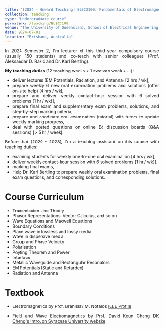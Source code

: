 ```yaml
---
title: "[2024 - Onward Teaching] ELEC3100: Fundamentals of Electromagnegtic Waves and Fields"
collection: teaching
type: "Undergraduate course"
permalink: /teaching/ELEC3100
venue: "The University of Queensland, School of Electrical Engineering and Computer Science"
date: 2024-07-01
location: "Brisbane, Australia"
---
```

<style>body {text-align: justify}</style>

In 2024 Semester 2, I'm lecturer of this third-year compulsory course (usually 150 students) and co-teach with senior colleagues (Prof. Aleksandar D. Rakić and Dr. Karl Bertling). 

**My teaching duties** (12 teaching weeks + 1 swotvac week + ...):
- deliver lectures (EM Potentials, Radiation, and Antenna) [2 hrs / wk], 
- prepare weekly 6 new oral examination problems and solutions (offer on-site help) [4 hrs / wk],
- prepare and deliver weekly contact-hour session with 6 solved problems [1 hr / wk)],
- prepare final exam and supplementary exam problems, solutions, and step-by-step marking criteria,
- prepare and coodinate oral examination (tutorial) with tutors to update weekly marking progress,
- deal with posted questions on online Ed discussion boards (Q&A sessions) [> 5 hr / week].

Before that (2020 - 2023), I'm a teaching assistant on this course with teaching duties:
- examinig students for weekly one-to-one oral examination [4 hrs / wk],
- deliver weekly contact-hour session with 6 solved problems [1 hr / wk)],
- marking final exams,
- Help Dr. Karl Bertling to prepare weekly oral examination problems, final exam questions, and corresponding solutions.

Course Curriculum
======
- Transmission Line Theory
- Phasor Representations, Vector Calculus, and so on
- Wave Equations and Maxwell Equations
- Boundary Conditions
- Plane wave in lossless and lossy media
- Wave in dispersive media
- Group and Phase Velocity
- Polarisation
- Poyting Theorem and Power
- Interface
- Metallic Waveguide and Rectangular Resonators
- EM Potentials (Static and Retarded)
- Radiation and Antenna

Textbook
=====
- Electromagnetics by Prof. Branislav M. Notaroš [IEEE Profile](https://ieeexplore.ieee.org/author/37284410400)

- Field and Wave Electromagnetics by Prof. David Keun Cheng [DK Cheng's Intro. on Syracuse University website](https://library.syracuse.edu/digital/guides_sua/html/sua_cheng_dk.htm)

<!-- Heading 2
======

Heading 3
====== -->